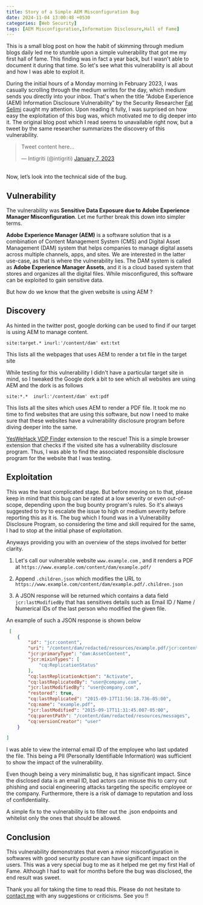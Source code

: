 ```yaml
---
title: Story of a Simple AEM Misconfiguration Bug 
date: 2024-11-04 13:00:48 +0530
categories: [Web Security]
tags: [AEM Misconfiguration,Information Disclosure,Hall of Fame]
---
```


This is a small blog post on how the habit of skimming through medium blogs daily led me to stumble upon a simple vulnerability that got me my first hall of fame. This finding was in fact a year back, but I wasn't able to document it during that time. So let's see what this vulnerability is all about and how I was able to exploit it.

During the initial hours of a Monday morning in February 2023, I was casually scrolling through the medium writes for the day, which medium sends you directly into your inbox. That's when the title “Adobe Experience (AEM) Information Disclosure Vulnerability”  by the Security  Researcher [Fat Selimi](https://x.com/fattselimi) caught my attention. Upon reading it fully, I was surprised on how easy the exploitation of this bug was, which motivated me to dig deeper into it. The original blog post which I read seems to unavailable right now, but a tweet by the same researcher summarizes the discovery of this vulnerability.

<!-- <img src="assets/posts/post1/aem_tweet.jpg" alt="Tweet about the vulnerability" width="400" /> -->

<blockquote class="twitter-tweet">
    <p lang="en" dir="ltr">Tweet content here...</p>
    &mdash; Intigriti (@intigriti) <a href="https://twitter.com/intigriti/status/1611704251096383489">January 7, 2023</a>
</blockquote>
<script async src="https://platform.twitter.com/widgets.js" charset="utf-8"></script>

<br>Now, let’s look into the technical side of the bug.

## Vulnerability

The vulnerability was **Sensitive Data Exposure due to Adobe Experience Manager Misconfiguration**. Let me further break this down into simpler terms.

**Adobe Experience Manager (AEM)** is a software solution that is a combination of Content Management System (CMS) and Digital Asset Management (DAM) system that helps companies to manage digital assets across multiple channels, apps, and sites. We are interested in the latter use-case, as that is where the vulnerability lies. The DAM system is called as **Adobe Experience Manager Assets**, and it is a cloud based system that stores and organizes all the digital files. While misconfigured, this software can be exploited to gain sensitive data. 

But how do we know that the given website is using AEM ?

## Discovery

As hinted in the twitter post, google dorking can be used to find if our target is using AEM to manage content. 

```
site:target.* inurl:'/content/dam' ext:txt
```
This lists all the webpages that uses AEM to render a txt file in the target site 

While testing for this vulnerability I didn't have a particular target site in mind, so I tweaked the Google dork a bit to see which all websites are using AEM and the dork is as follows

```
site:*.*  inurl:'/content/dam' ext:pdf 
```
This lists all the sites which uses AEM to render a PDF file. It took me no time to find websites that are using this software, but now I need to make sure that these websites have a vulnerability disclosure program before diving deeper into the same. 


[YesWeHack VDP Finder](https://github.com/yeswehack/yeswehack_vdp_finder) extension to the rescue! This is a simple browser extension that  checks if the visited site has a vulnerability disclosure program. Thus, I was able to find the associated responsible disclosure program for the website that I was testing.

## Exploitation 

This was the least complicated stage. But before moving on to that, please keep in mind that this bug can be rated at a low severity or even out-of-scope, depending upon the bug bounty program's rules. So it's always suggested to try to escalate the issue to high or medium severity before reporting this as it is. The bug which I found was in a Vulnerability Disclosure Program, so considering the time and skill required for the same, I had to stop at the initial phase of exploitation. 
 

Anyways providing you with an overview of the steps involved for better clarity.


1. Let's call our vulnerable website `www.example.com` , and it renders a PDF at `https://www.example.com/content/dam/example.pdf/`

2. Append `.children.json` which modifies the URL to 
`https://www.example.com/content/dam/example.pdf/.children.json`

3. A JSON response will be returned which contains a data field `jcr:lastModifiedBy` that has sensitives details such as Email ID / Name / Numerical IDs of the last person who modified the given file.

An example of such a JSON response is shown below

```json
 [
    {
        "id": "jcr:content",
        "uri": "/content/dam/redacted/resources/example.pdf/jcr:content",
        "jcr:primaryType": "dam:AssetContent",
        "jcr:mixinTypes": [
            "cq:ReplicationStatus"
        ],
        "cq:lastReplicationAction": "Activate",
        "cq:lastReplicatedBy": "user@company.com",
        "jcr:lastModifiedBy": "user@company.com",
        "restored": true,
        "cq:lastReplicated": "2015-09-17T11:56:18.736-05:00",
        "cq:name": "example.pdf",
        "jcr:lastModified": "2015-09-17T11:31:45.007-05:00",
        "cq:parentPath": "/content/dam/redacted/resources/messages",
        "cq:versionCreator": "user"
    }

]
```

I was able to view the internal email ID of the employee who last updated the file. This being a PII (Personally Identifiable Information)  was sufficient to show the impact of the vulnerability.

Even though being a very minimalistic bug, it has significant impact. Since the disclosed data is an email ID, bad actors can misuse this to carry out phishing and social engineering attacks targeting the specific employee or the company. Furthermore, there is a risk of damage to reputation and loss of confidentiality.

A simple fix to the vulnerability is to filter out the .json endpoints and whitelist only the ones that should be allowed.

## Conclusion

This vulnerability demonstrates that even a minor misconfiguration in softwares with good security posture can have significant impact on the users. This was a very special bug to me as it helped me get my first Hall of Fame.  Although I had to wait for months before the bug was disclosed, the end result was sweet. 

Thank you all for taking the time to read this. Please do not hesitate to [contact me](https://x.com/_p3g4sus) with any suggestions or criticisms. See you !!
